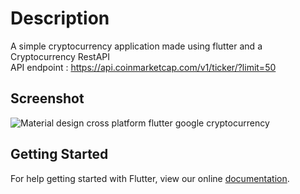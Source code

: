 # Description

A simple cryptocurrency application made using flutter and a Cryptocurrency RestAPI <br>
API endpoint : https://api.coinmarketcap.com/v1/ticker/?limit=50

## Screenshot

![Material design cross platform flutter google cryptocurrency](https://user-images.githubusercontent.com/24621701/41113759-640dacfe-6a7a-11e8-8138-de69b2bdfc6b.jpg)


## Getting Started

For help getting started with Flutter, view our online
[documentation](https://flutter.io/).
